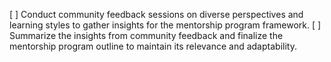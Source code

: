 [ ] Conduct community feedback sessions on diverse perspectives and learning styles to gather insights for the mentorship program framework.
[ ] Summarize the insights from community feedback and finalize the mentorship program outline to maintain its relevance and adaptability.